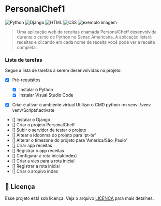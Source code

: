 # PersonalChef1

<!---Esses são exemplos. Veja https://shields.io para outras pessoas ou para personalizar este conjunto de escudos. Você pode querer incluir dependências, status do projeto e informações de licença aqui--->
![Python](https://img.shields.io/badge/Python-14354C?style=for-the-badge&logo=python&logoColor=white)
![Django](https://img.shields.io/badge/Django-092E20?style=for-the-badge&logo=django&logoColor=white)
![HTML](https://img.shields.io/badge/HTML5-E34F26?style=for-the-badge&logo=html5&logoColor=white)
![CSS](https://img.shields.io/badge/CSS3-1572B6?style=for-the-badge&logo=css3&logoColor=white)
<img src="exemplo-image.png" alt="exemplo imagem">
> Uma aplicação web de receitas chamada PersonalCheff desenvolvida durante o curso de Python no Senac Americana. A aplicação listará receitas e clicando em cada nome de receita você pode ver a receita completa.
### Lista de tarefas
Segue a lista de tarefas a serem desenvolvidas no projeto:
- [X] Pré-requisitos
    - [X] Instalar o Python
    - [X] Instalar Visual Studio Code

-[X] Criar e ativar o ambiente virtual
Utilizar o CMD
python -m venv .\venv\
venv\Scripts\activate


- [] Instalar o Django
- [] Criar o projeto PersonalCheff
- [] Subir o servidor de testar o projeto 
- [] Altear o idoonma do projeto para 'pt-br'
- [] Alterar o timezone do projeto para 'America/São_Paulo'
 - [] Criar app receitas 
 - [] Registrar o app receitas
 - [] Configurar a rota inicial(index)
 - [] Criar a vies para a rota inicial
 - [] Registrar a rota inicial 
 - [] Criar o arquivo index
 
## 📝 Licença
Esse projeto está sob licença. Veja o arquivo [LICENÇA](LICENSE.md) para mais detalhes.
